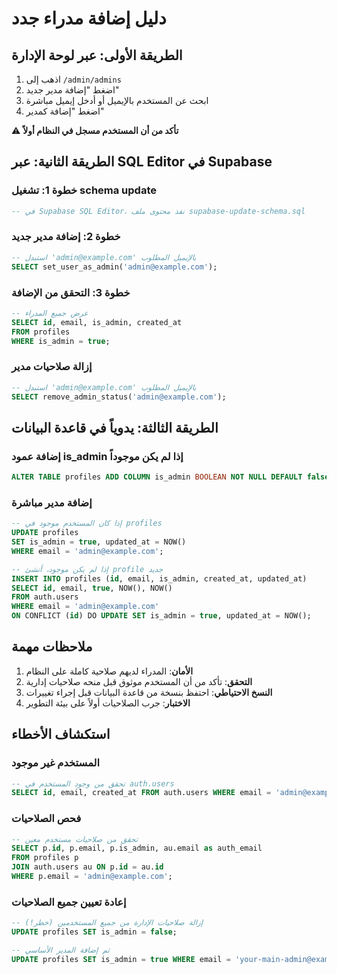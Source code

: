 # دليل إضافة مدراء جدد

## الطريقة الأولى: عبر لوحة الإدارة

1. اذهب إلى `/admin/admins`
2. اضغط "إضافة مدير جديد"
3. ابحث عن المستخدم بالإيميل أو أدخل إيميل مباشرة
4. اضغط "إضافة كمدير"

⚠️ **تأكد من أن المستخدم مسجل في النظام أولاً**

## الطريقة الثانية: عبر SQL Editor في Supabase

### خطوة 1: تشغيل schema update
```sql
-- في Supabase SQL Editor، نفذ محتوى ملف supabase-update-schema.sql
```

### خطوة 2: إضافة مدير جديد
```sql
-- استبدل 'admin@example.com' بالإيميل المطلوب
SELECT set_user_as_admin('admin@example.com');
```

### خطوة 3: التحقق من الإضافة
```sql
-- عرض جميع المدراء
SELECT id, email, is_admin, created_at 
FROM profiles 
WHERE is_admin = true;
```

### إزالة صلاحيات مدير
```sql
-- استبدل 'admin@example.com' بالإيميل المطلوب
SELECT remove_admin_status('admin@example.com');
```

## الطريقة الثالثة: يدوياً في قاعدة البيانات

### إضافة عمود is_admin إذا لم يكن موجوداً
```sql
ALTER TABLE profiles ADD COLUMN is_admin BOOLEAN NOT NULL DEFAULT false;
```

### إضافة مدير مباشرة
```sql
-- إذا كان المستخدم موجود في profiles
UPDATE profiles 
SET is_admin = true, updated_at = NOW()
WHERE email = 'admin@example.com';

-- إذا لم يكن موجود، أنشئ profile جديد
INSERT INTO profiles (id, email, is_admin, created_at, updated_at)
SELECT id, email, true, NOW(), NOW()
FROM auth.users 
WHERE email = 'admin@example.com'
ON CONFLICT (id) DO UPDATE SET is_admin = true, updated_at = NOW();
```

## ملاحظات مهمة

1. **الأمان**: المدراء لديهم صلاحية كاملة على النظام
2. **التحقق**: تأكد من أن المستخدم موثوق قبل منحه صلاحيات إدارية
3. **النسخ الاحتياطي**: احتفظ بنسخة من قاعدة البيانات قبل إجراء تغييرات
4. **الاختبار**: جرب الصلاحيات أولاً على بيئة التطوير

## استكشاف الأخطاء

### المستخدم غير موجود
```sql
-- تحقق من وجود المستخدم في auth.users
SELECT id, email, created_at FROM auth.users WHERE email = 'admin@example.com';
```

### فحص الصلاحيات
```sql
-- تحقق من صلاحيات مستخدم معين
SELECT p.id, p.email, p.is_admin, au.email as auth_email
FROM profiles p
JOIN auth.users au ON p.id = au.id
WHERE p.email = 'admin@example.com';
```

### إعادة تعيين جميع الصلاحيات
```sql
-- إزالة صلاحيات الإدارة من جميع المستخدمين (خطر!)
UPDATE profiles SET is_admin = false;

-- ثم إضافة المدير الأساسي
UPDATE profiles SET is_admin = true WHERE email = 'your-main-admin@example.com';
```